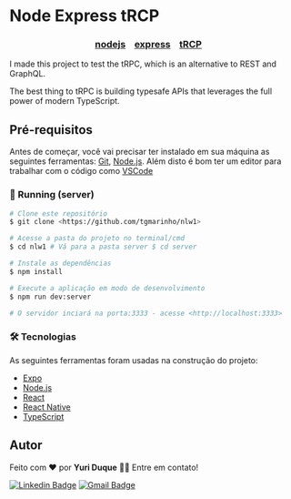 # Node Express tRCP


<h3 align="center">  
	<a href="https://nodejs.org/en/">nodejs</a>&nbsp;&nbsp;&nbsp;
	<a href="https://expressjs.com/pt-br/">express</a>&nbsp;&nbsp;&nbsp;
	<a href="https://trpc.io/">tRCP</a> &nbsp;&nbsp;&nbsp;
</h3>  
<p>

I made this project to test the tRPC, which is an alternative to REST and GraphQL.

The best thing to tRPC is building typesafe APIs that leverages the full power of modern TypeScript.


## Pré-requisitos 

Antes de começar, você vai precisar ter instalado em sua máquina as seguintes ferramentas: [Git](https://git-scm.com), [Node.js](https://nodejs.org/en/). Além disto é bom ter um editor para trabalhar com o código como [VSCode](https://code.visualstudio.com/) 


### 🚀 Running (server)

```bash 
# Clone este repositório 
$ git clone <https://github.com/tgmarinho/nlw1> 

# Acesse a pasta do projeto no terminal/cmd 
$ cd nlw1 # Vá para a pasta server $ cd server 

# Instale as dependências 
$ npm install 

# Execute a aplicação em modo de desenvolvimento 
$ npm run dev:server 

# O servidor inciará na porta:3333 - acesse <http://localhost:3333> 
```

### 🛠 Tecnologias 

As seguintes ferramentas foram usadas na construção do projeto: 

- [Expo](https://expo.io/) 
- [Node.js](https://nodejs.org/en/) 
- [React](https://pt-br.reactjs.org/) 
- [React Native](https://reactnative.dev/) 
- [TypeScript](https://www.typescriptlang.org/)


## Autor

Feito com ❤️ por <b>Yuri Duque</b> 👋🏽 Entre em contato!

[![Linkedin Badge](https://img.shields.io/badge/-Yuri_Duque-blue?style=flat-square&logo=Linkedin&logoColor=white&link=https://www.linkedin.com/in/yuri-duque/)](https://www.linkedin.com/in/yuri-duque/) [![Gmail Badge](https://img.shields.io/badge/-yurithielmann83@gmail.com-c14438?style=flat-square&logo=Gmail&logoColor=white&link=mailto:tgmarinho@gmail.com)](mailto:yuri.thielmann83@gmail.com)




